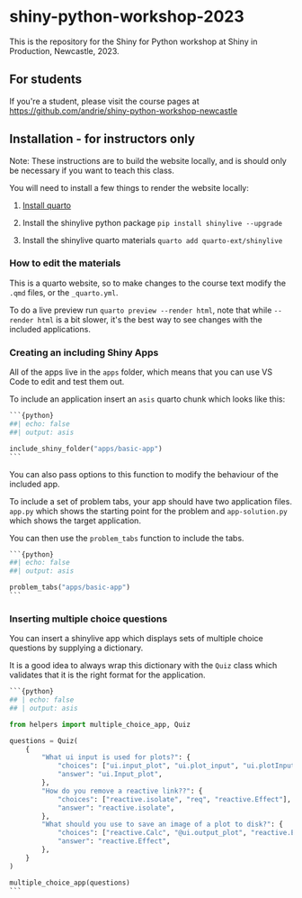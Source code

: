 # shiny-python-workshop-2023

This is the repository for the Shiny for Python workshop at Shiny in Production, Newcastle, 2023.


## For students

If you're a student, please visit the course pages at https://github.com/andrie/shiny-python-workshop-newcastle

## Installation - for instructors only

Note: These instructions are to build the website locally, and is should only be necessary if you want to teach this class.

You will need to install a few things to render the website locally:

1) [Install quarto](https://quarto.org/docs/get-started/)

2) Install the shinylive python package `pip install shinylive --upgrade`

3) Install the shinylive quarto materials `quarto add quarto-ext/shinylive`

### How to edit the materials

This is a quarto website, so to make changes to the course text modify the `.qmd` files, or the `_quarto.yml`.

To do a live preview run `quarto preview --render html`, note that while `--render html` is a bit slower, it's the best way to see changes with the included applications. 

### Creating an including Shiny Apps

All of the apps live in the `apps` folder, which means that you can use VS Code to edit and test them out. 

To include an application insert an `asis` quarto chunk which looks like this:

`````` python
```{python}
##| echo: false
##| output: asis

include_shiny_folder("apps/basic-app")
```
``````

You can also pass options to this function to modify the behaviour of the included app. 

To include a set of problem tabs, your app should have two application files. `app.py` which shows the starting point for the problem and `app-solution.py` which shows the target application. 

You can then use the `problem_tabs` function to include the tabs.

`````` python
```{python}
##| echo: false
##| output: asis

problem_tabs("apps/basic-app")
```
```````

### Inserting multiple choice questions

You can insert a shinylive app which displays sets of multiple choice questions by supplying a dictionary. 

It is a good idea to always wrap this dictionary with the `Quiz` class which validates that it is the right format for the application.

````` python
```{python}
## | echo: false
## | output: asis

from helpers import multiple_choice_app, Quiz

questions = Quiz(
    {
        "What ui input is used for plots?": {
            "choices": ["ui.input_plot", "ui.plot_input", "ui.plotInput"],
            "answer": "ui.Input_plot",
        },
        "How do you remove a reactive link??": {
            "choices": ["reactive.isolate", "req", "reactive.Effect"],
            "answer": "reactive.isolate",
        },
        "What should you use to save an image of a plot to disk?": {
            "choices": ["reactive.Calc", "@ui.output_plot", "reactive.Effect"],
            "answer": "reactive.Effect",
        },
    }
)

multiple_choice_app(questions)
```
``````
